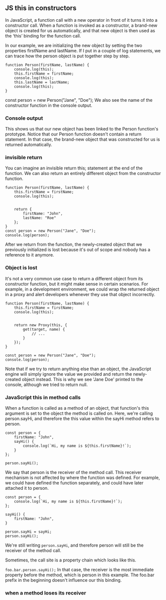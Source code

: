 ## JS this in constructors
In JavaScript, a function call with a new operator in front of it turns it into a constructor call. When a function is invoked as a constructor, a brand-new object is created for us automatically, and that new object is then used as the ‘this’ binding for the function call.

In our example, we are initializing the new object by setting the two properties firstName and lastName. If I put in a couple of log statements, we can trace how the person object is put together step by step.

```JS
function Person(firstName, lastName) {
    console.log(this);
    this.firstName = firstName;
    console.log(this);
    this.lastName = lastName;
    console.log(this);
}
```

const person = new Person("Jane", "Doe");
We also see the name of the constructor function in the console output.

### Console output


This shows us that our new object has been linked to the Person function's prototype. Notice that our Person function doesn't contain a return statement. In that case, the brand-new object that was constructed for us is returned automatically.


### invisible return


You can imagine an invisible return this; statement at the end of the function. We can also return an entirely different object from the constructor function.

```JS
function Person(firstName, lastName) {
    this.firstName = firstName;
    console.log(this);


    return {
        firstName: "John",
        lastName: "Roe"
    };
}
const person = new Person("Jane", "Doe");
console.log(person);
```


After we return from the function, the newly-created object that we previously initialized is lost because it's out of scope and nobody has a reference to it anymore.

### Object is lost


It's not a very common use case to return a different object from its constructor function, but it might make sense in certain scenarios. For example, in a development environment, we could wrap the returned object in a proxy and alert developers whenever they use that object incorrectly.

```JS
function Person(firstName, lastName) {
    this.firstName = firstName;
    console.log(this);


    return new Proxy(this, {
        get(target, name) {
            // ...
        }
    });
}

const person = new Person("Jane", "Doe");
console.log(person);
```
Note that if we try to return anything else than an object, the JavaScript engine will simply ignore the value we provided and return the newly-created object instead. This is why we see 'Jane Doe' printed to the console, although we tried to return null.

### JavaScript this in method calls
When a function is called as a method of an object, that function's this argument is set to the object the method is called on. Here, we're calling person.sayHi, and therefore the this value within the sayHi method refers to person.
```JS
const person = {
    firstName: "John",
    sayHi() {
        console.log(`Hi, my name is ${this.firstName}!`);
    }
};

person.sayHi();
```
We say that person is the receiver of the method call. This receiver mechanism is not affected by where the function was defined. For example, we could have defined the function separately, and could have later attached it to person.
```
const person = {
    console.log(`Hi, my name is ${this.firstName}!`);
};

sayHi() {
    firstName: "John",
}
    
person.sayHi = sayHi;
person.sayHi();
```
We're still writing `person.sayHi`, and therefore person will still be the receiver of the method call.

Sometimes, the call site is a property chain which looks like this.

`foo.bar.person.sayHi();`
In that case, the receiver is the most immediate property before the method, which is person in this example. The foo.bar prefix in the beginning doesn't influence our this binding.

### when a method loses its receiver

